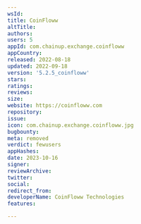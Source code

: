 ```yaml
---
wsId: 
title: CoinFloww
altTitle: 
authors: 
users: 5
appId: com.chainup.exchange.coinfloww
appCountry: 
released: 2022-08-18
updated: 2022-09-18
version: '5.2.5_coinfloww'
stars: 
ratings: 
reviews: 
size: 
website: https://coinfloww.com
repository: 
issue: 
icon: com.chainup.exchange.coinfloww.jpg
bugbounty: 
meta: removed
verdict: fewusers
appHashes: 
date: 2023-10-16
signer: 
reviewArchive: 
twitter: 
social: 
redirect_from: 
developerName: CoinFloww Technologies
features: 

---
```


